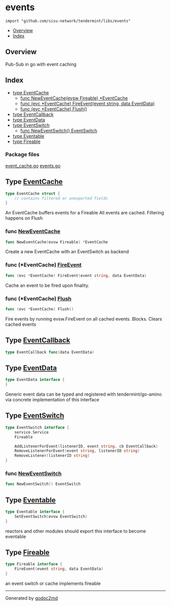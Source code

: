 # events

`import "github.com/sisu-network/tendermint/libs/events"`

- [Overview](#pkg-overview)
- [Index](#pkg-index)

## Overview

Pub-Sub in go with event caching

## Index

- [type EventCache](#EventCache)
  - [func NewEventCache(evsw Fireable) \*EventCache](#NewEventCache)
  - [func (evc \*EventCache) FireEvent(event string, data EventData)](#EventCache.FireEvent)
  - [func (evc \*EventCache) Flush()](#EventCache.Flush)
- [type EventCallback](#EventCallback)
- [type EventData](#EventData)
- [type EventSwitch](#EventSwitch)
  - [func NewEventSwitch() EventSwitch](#NewEventSwitch)
- [type Eventable](#Eventable)
- [type Fireable](#Fireable)

### Package files

[event_cache.go](/src/github.com/sisu-network/tendermint/libs/events/event_cache.go) [events.go](/src/github.com/sisu-network/tendermint/libs/events/events.go)

## Type [EventCache](/src/target/event_cache.go?s=116:179#L5)

```go
type EventCache struct {
    // contains filtered or unexported fields
}
```

An EventCache buffers events for a Fireable
All events are cached. Filtering happens on Flush

### func [NewEventCache](/src/target/event_cache.go?s=239:284#L11)

```go
func NewEventCache(evsw Fireable) *EventCache
```

Create a new EventCache with an EventSwitch as backend

### func (\*EventCache) [FireEvent](/src/target/event_cache.go?s=449:511#L24)

```go
func (evc *EventCache) FireEvent(event string, data EventData)
```

Cache an event to be fired upon finality.

### func (\*EventCache) [Flush](/src/target/event_cache.go?s=735:765#L31)

```go
func (evc *EventCache) Flush()
```

Fire events by running evsw.FireEvent on all cached events. Blocks.
Clears cached events

## Type [EventCallback](/src/target/events.go?s=4201:4240#L185)

```go
type EventCallback func(data EventData)
```

## Type [EventData](/src/target/events.go?s=243:294#L14)

```go
type EventData interface {
}
```

Generic event data can be typed and registered with tendermint/go-amino
via concrete implementation of this interface

## Type [EventSwitch](/src/target/events.go?s=560:771#L29)

```go
type EventSwitch interface {
    service.Service
    Fireable

    AddListenerForEvent(listenerID, event string, cb EventCallback)
    RemoveListenerForEvent(event string, listenerID string)
    RemoveListener(listenerID string)
}
```

### func [NewEventSwitch](/src/target/events.go?s=917:950#L46)

```go
func NewEventSwitch() EventSwitch
```

## Type [Eventable](/src/target/events.go?s=378:440#L20)

```go
type Eventable interface {
    SetEventSwitch(evsw EventSwitch)
}
```

reactors and other modules should export
this interface to become eventable

## Type [Fireable](/src/target/events.go?s=490:558#L25)

```go
type Fireable interface {
    FireEvent(event string, data EventData)
}
```

an event switch or cache implements fireable

---

Generated by [godoc2md](http://godoc.org/github.com/davecheney/godoc2md)
